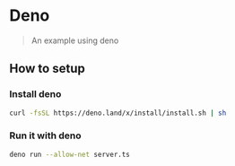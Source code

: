 # Deno

> An example using deno

## How to setup

### Install deno

```bash
curl -fsSL https://deno.land/x/install/install.sh | sh
```

### Run it with deno

```bash
deno run --allow-net server.ts
```